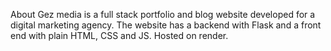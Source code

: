 About
Gez media is a full stack portfolio and blog website developed for a digital marketing agency. The website has a backend with Flask and a front end with plain HTML, CSS and JS. Hosted on render.
